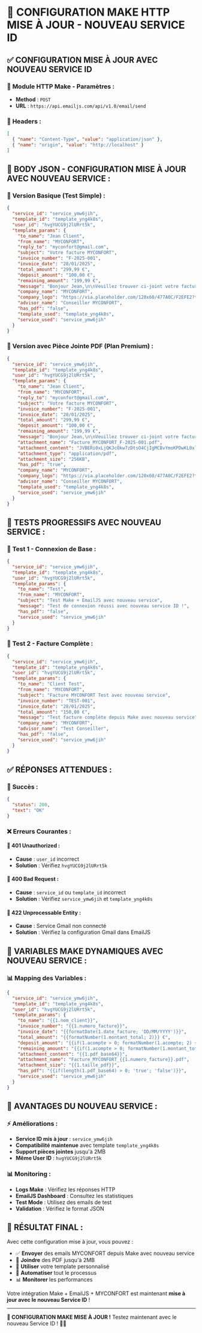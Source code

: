 # 🎯 CONFIGURATION MAKE HTTP MISE À JOUR - NOUVEAU SERVICE ID

## ✅ **CONFIGURATION MISE À JOUR AVEC NOUVEAU SERVICE ID**

### 🔧 **Module HTTP Make - Paramètres :**
- **Method** : `POST`
- **URL** : `https://api.emailjs.com/api/v1.0/email/send`

### 📝 **Headers :**
```json
[
  { "name": "Content-Type", "value": "application/json" },
  { "name": "origin", "value": "http://localhost" }
]
```

## 🚀 **BODY JSON - CONFIGURATION MISE À JOUR AVEC NOUVEAU SERVICE :**

### 📧 **Version Basique (Test Simple) :**
```json
{
  "service_id": "service_ymw6jih",
  "template_id": "template_yng4k8s",
  "user_id": "hvgYUCG9j2lURrt5k",
  "template_params": {
    "to_name": "Jean Client",
    "from_name": "MYCONFORT",
    "reply_to": "myconfort@gmail.com",
    "subject": "Votre facture MYCONFORT",
    "invoice_number": "F-2025-001",
    "invoice_date": "28/01/2025",
    "total_amount": "299,99 €",
    "deposit_amount": "100,00 €",
    "remaining_amount": "199,99 €",
    "message": "Bonjour Jean,\n\nVeuillez trouver ci-joint votre facture MYCONFORT n°F-2025-001.\n\nDétails :\n• Total TTC : 299,99 €\n• Acompte versé : 100,00 €\n• Reste à payer : 199,99 €\n\nCordialement,\nL'équipe MYCONFORT",
    "company_name": "MYCONFORT",
    "company_logo": "https://via.placeholder.com/120x60/477A0C/F2EFE2?text=MYCONFORT",
    "advisor_name": "Conseiller MYCONFORT",
    "has_pdf": "false",
    "template_used": "template_yng4k8s",
    "service_used": "service_ymw6jih"
  }
}
```

### 📎 **Version avec Pièce Jointe PDF (Plan Premium) :**
```json
{
  "service_id": "service_ymw6jih",
  "template_id": "template_yng4k8s",
  "user_id": "hvgYUCG9j2lURrt5k",
  "template_params": {
    "to_name": "Jean Client",
    "from_name": "MYCONFORT",
    "reply_to": "myconfort@gmail.com",
    "subject": "Votre facture MYCONFORT",
    "invoice_number": "F-2025-001",
    "invoice_date": "28/01/2025",
    "total_amount": "299,99 €",
    "deposit_amount": "100,00 €",
    "remaining_amount": "199,99 €",
    "message": "Bonjour Jean,\n\nVeuillez trouver ci-joint votre facture MYCONFORT n°F-2025-001 en pièce jointe PDF.\n\n📋 DÉTAILS :\n• Numéro : F-2025-001\n• Date : 28/01/2025\n• Total TTC : 299,99 €\n• Acompte versé : 100,00 €\n• Reste à payer : 199,99 €\n\n📎 Le PDF de votre facture est joint à cet email.\n\nCordialement,\nL'équipe MYCONFORT\n\n---\nMYCONFORT\n88 Avenue des Ternes, 75017 Paris\nTél: 04 68 50 41 45\nEmail: myconfort@gmail.com",
    "attachment_name": "Facture_MYCONFORT_F-2025-001.pdf",
    "attachment_content": "JVBERi0xLjQKJcOkw7zDtsO4CjIgMCBvYmoKPDwKL0xlbmd0aCAzIDAgUgo+PgpzdHJlYW0KQNC0xLjQKJcOkw7zDtsO4CjIgMCBvYmoKPDwKL0xlbmd0aCAzIDAgUgo+PgpzdHJlYW0K",
    "attachment_type": "application/pdf",
    "attachment_size": "256KB",
    "has_pdf": "true",
    "company_name": "MYCONFORT",
    "company_logo": "https://via.placeholder.com/120x60/477A0C/F2EFE2?text=MYCONFORT",
    "advisor_name": "Conseiller MYCONFORT",
    "template_used": "template_yng4k8s",
    "service_used": "service_ymw6jih"
  }
}
```

## 🧪 **TESTS PROGRESSIFS AVEC NOUVEAU SERVICE :**

### 🥇 **Test 1 - Connexion de Base :**
```json
{
  "service_id": "service_ymw6jih",
  "template_id": "template_yng4k8s", 
  "user_id": "hvgYUCG9j2lURrt5k",
  "template_params": {
    "to_name": "Test",
    "from_name": "MYCONFORT",
    "subject": "Test Make + EmailJS avec nouveau service",
    "message": "Test de connexion réussi avec nouveau service ID !",
    "has_pdf": "false",
    "service_used": "service_ymw6jih"
  }
}
```

### 🥈 **Test 2 - Facture Complète :**
```json
{
  "service_id": "service_ymw6jih",
  "template_id": "template_yng4k8s",
  "user_id": "hvgYUCG9j2lURrt5k",
  "template_params": {
    "to_name": "Client Test",
    "from_name": "MYCONFORT",
    "subject": "Facture MYCONFORT Test avec nouveau service",
    "invoice_number": "TEST-001",
    "invoice_date": "28/01/2025",
    "total_amount": "150,00 €",
    "message": "Test facture complète depuis Make avec nouveau service",
    "company_name": "MYCONFORT",
    "advisor_name": "Test Conseiller",
    "has_pdf": "false",
    "service_used": "service_ymw6jih"
  }
}
```

## ✅ **RÉPONSES ATTENDUES :**

### 🎉 **Succès :**
```json
{
  "status": 200,
  "text": "OK"
}
```

### ❌ **Erreurs Courantes :**

#### 🔑 **401 Unauthorized :**
- **Cause** : `user_id` incorrect
- **Solution** : Vérifiez `hvgYUCG9j2lURrt5k`

#### 🎯 **400 Bad Request :**
- **Cause** : `service_id` ou `template_id` incorrect
- **Solution** : Vérifiez `service_ymw6jih` et `template_yng4k8s`

#### 📧 **422 Unprocessable Entity :**
- **Cause** : Service Gmail non connecté
- **Solution** : Vérifiez la configuration Gmail dans EmailJS

## 🔧 **VARIABLES MAKE DYNAMIQUES AVEC NOUVEAU SERVICE :**

### 📊 **Mapping des Variables :**
```json
{
  "service_id": "service_ymw6jih",
  "template_id": "template_yng4k8s",
  "user_id": "hvgYUCG9j2lURrt5k",
  "template_params": {
    "to_name": "{{1.nom_client}}",
    "invoice_number": "{{1.numero_facture}}",
    "invoice_date": "{{formatDate(1.date_facture; 'DD/MM/YYYY')}}",
    "total_amount": "{{formatNumber(1.montant_total; 2)}} €",
    "deposit_amount": "{{if(1.acompte > 0; formatNumber(1.acompte; 2) + ' €'; '')}}",
    "remaining_amount": "{{if(1.acompte > 0; formatNumber(1.montant_total - 1.acompte; 2) + ' €'; '')}}",
    "attachment_content": "{{1.pdf_base64}}",
    "attachment_name": "Facture_MYCONFORT_{{1.numero_facture}}.pdf",
    "attachment_size": "{{1.taille_pdf}}",
    "has_pdf": "{{if(length(1.pdf_base64) > 0; 'true'; 'false')}}",
    "service_used": "service_ymw6jih"
  }
}
```

## 🚀 **AVANTAGES DU NOUVEAU SERVICE :**

### ⚡ **Améliorations :**
- **Service ID mis à jour** : `service_ymw6jih`
- **Compatibilité maintenue** avec template `template_yng4k8s`
- **Support pièces jointes** jusqu'à 2MB
- **Même User ID** : `hvgYUCG9j2lURrt5k`

### 📊 **Monitoring :**
- **Logs Make** : Vérifiez les réponses HTTP
- **EmailJS Dashboard** : Consultez les statistiques
- **Test Mode** : Utilisez des emails de test
- **Validation** : Vérifiez le format JSON

## 🎉 **RÉSULTAT FINAL :**

Avec cette configuration mise à jour, vous pouvez :
- ✅ **Envoyer** des emails MYCONFORT depuis Make avec nouveau service
- 📎 **Joindre** des PDF jusqu'à 2MB
- 🎨 **Utiliser** votre template personnalisé
- 🔄 **Automatiser** tout le processus
- 📊 **Monitorer** les performances

Votre intégration Make + EmailJS + MYCONFORT est maintenant **mise à jour avec le nouveau Service ID** !

---

**🚀 CONFIGURATION MAKE MISE À JOUR !** Testez maintenant avec le nouveau Service ID ! 🔧📧